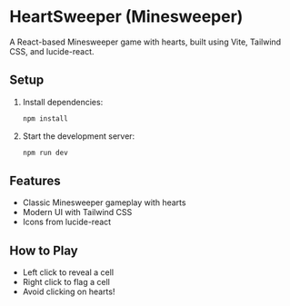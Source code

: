 # HeartSweeper (Minesweeper)

A React-based Minesweeper game with hearts, built using Vite, Tailwind CSS, and lucide-react.

## Setup

1. Install dependencies:
   ```sh
   npm install
   ```
2. Start the development server:
   ```sh
   npm run dev
   ```

## Features
- Classic Minesweeper gameplay with hearts
- Modern UI with Tailwind CSS
- Icons from lucide-react

## How to Play
- Left click to reveal a cell
- Right click to flag a cell
- Avoid clicking on hearts!

